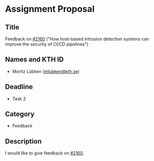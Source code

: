 # Assignment Proposal

## Title

Feedback on [#2160](https://github.com/KTH/devops-course/pull/2160) ("How host-based intrusion detection systems can improve the security of CI/CD pipelines")

## Names and KTH ID

  - Moritz Lübken (mlubken@kth.se)

## Deadline

  - Task 2

## Category

  - Feedback

## Description

I would like to give feedback on [#2160](https://github.com/KTH/devops-course/pull/2160).

